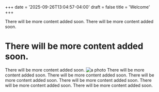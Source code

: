 +++
date = '2025-09-26T13:04:57-04:00'
draft = false 
title = 'Welcome'
+++

There will be more content added soon.
There will be more content added soon.
# There will be more content added soon.
There will be more content added soon.
![a photo](/photos/EasternMarket.jpg)
There will be more content added soon.
There will be more content added soon.
There will be more content added soon.
There will be more content added soon.
There will be more content added soon.
There will be more content added soon.
